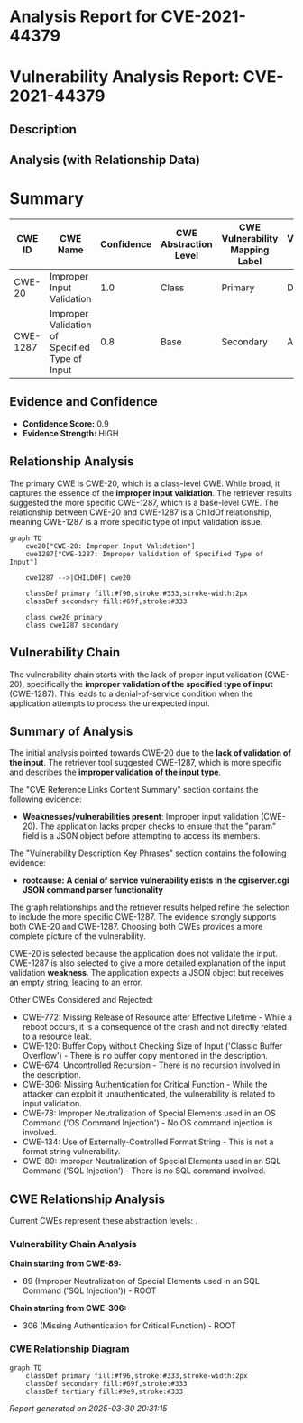 # Analysis Report for CVE-2021-44379

# Vulnerability Analysis Report: CVE-2021-44379

## Description



## Analysis (with Relationship Data)

# Summary
| CWE ID | CWE Name | Confidence | CWE Abstraction Level | CWE Vulnerability Mapping Label | CWE-Vulnerability Mapping Notes |
|---|---|---|---|---|---|
| CWE-20 | Improper Input Validation | 1.0 | Class | Primary | Discouraged |
| CWE-1287 | Improper Validation of Specified Type of Input | 0.8 | Base | Secondary | Allowed |

## Evidence and Confidence

*   **Confidence Score:** 0.9
*   **Evidence Strength:** HIGH

## Relationship Analysis
The primary CWE is CWE-20, which is a class-level CWE. While broad, it captures the essence of the **improper input validation**. The retriever results suggested the more specific CWE-1287, which is a base-level CWE. The relationship between CWE-20 and CWE-1287 is a ChildOf relationship, meaning CWE-1287 is a more specific type of input validation issue.

```mermaid
graph TD
    cwe20["CWE-20: Improper Input Validation"]
    cwe1287["CWE-1287: Improper Validation of Specified Type of Input"]
    
    cwe1287 -->|CHILDOF| cwe20
    
    classDef primary fill:#f96,stroke:#333,stroke-width:2px
    classDef secondary fill:#69f,stroke:#333
    
    class cwe20 primary
    class cwe1287 secondary
```

## Vulnerability Chain
The vulnerability chain starts with the lack of proper input validation (CWE-20), specifically the **improper validation of the specified type of input** (CWE-1287). This leads to a denial-of-service condition when the application attempts to process the unexpected input.

## Summary of Analysis
The initial analysis pointed towards CWE-20 due to the **lack of validation of the input**. The retriever tool suggested CWE-1287, which is more specific and describes the **improper validation of the input type**.

The "CVE Reference Links Content Summary" section contains the following evidence:
- **Weaknesses/vulnerabilities present**: Improper input validation (CWE-20). The application lacks proper checks to ensure that the "param" field is a JSON object before attempting to access its members.

The "Vulnerability Description Key Phrases" section contains the following evidence:
- **rootcause:** **A denial of service vulnerability exists in the cgiserver.cgi JSON command parser functionality**

The graph relationships and the retriever results helped refine the selection to include the more specific CWE-1287. The evidence strongly supports both CWE-20 and CWE-1287. Choosing both CWEs provides a more complete picture of the vulnerability.

CWE-20 is selected because the application does not validate the input. CWE-1287 is also selected to give a more detailed explanation of the input validation **weakness**. The application expects a JSON object but receives an empty string, leading to an error.

Other CWEs Considered and Rejected:

*   CWE-772: Missing Release of Resource after Effective Lifetime - While a reboot occurs, it is a consequence of the crash and not directly related to a resource leak.
*   CWE-120: Buffer Copy without Checking Size of Input ('Classic Buffer Overflow') - There is no buffer copy mentioned in the description.
*   CWE-674: Uncontrolled Recursion - There is no recursion involved in the description.
*   CWE-306: Missing Authentication for Critical Function - While the attacker can exploit it unauthenticated, the vulnerability is related to input validation.
*   CWE-78: Improper Neutralization of Special Elements used in an OS Command ('OS Command Injection') - No OS command injection is involved.
*   CWE-134: Use of Externally-Controlled Format String - This is not a format string vulnerability.
*   CWE-89: Improper Neutralization of Special Elements used in an SQL Command ('SQL Injection') - There is no SQL command involved.


## CWE Relationship Analysis

Current CWEs represent these abstraction levels: .


### Vulnerability Chain Analysis

**Chain starting from CWE-89:**
- 89 (Improper Neutralization of Special Elements used in an SQL Command ('SQL Injection')) - ROOT


**Chain starting from CWE-306:**
- 306 (Missing Authentication for Critical Function) - ROOT



### CWE Relationship Diagram

```mermaid
graph TD
    classDef primary fill:#f96,stroke:#333,stroke-width:2px
    classDef secondary fill:#69f,stroke:#333
    classDef tertiary fill:#9e9,stroke:#333
```



*Report generated on 2025-03-30 20:31:15*
